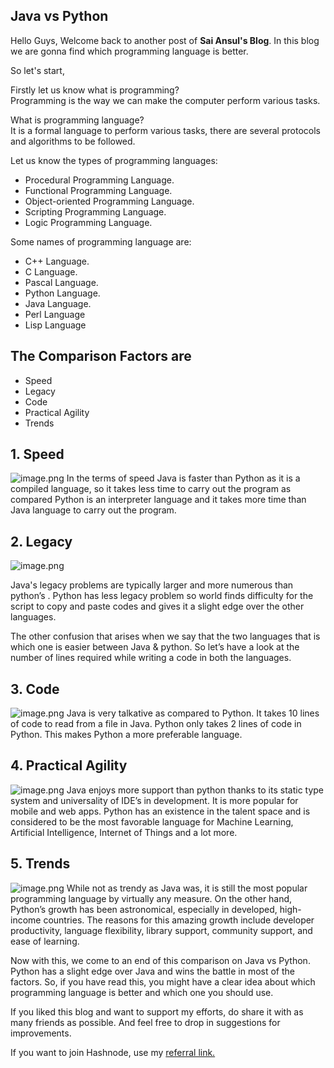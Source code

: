 ## Java vs Python

Hello Guys, Welcome back to another post of **Sai Ansul's Blog**.
In this blog we are gonna find which programming language is better.

So let's start,

Firstly let us know what is programming? <br>
Programming is the way we can make the computer perform various tasks.

What is programming language? <br>
It is a formal language to perform various tasks, there are several protocols and algorithms to be followed.

Let us know the types of programming languages:


- Procedural Programming Language. 
- Functional Programming Language. 
- Object-oriented Programming Language. 
- Scripting Programming Language. 
- Logic Programming Language.

Some names of programming language are:
 
- C++ Language. 
- C Language. 
- Pascal Language.
- Python Language.
- Java Language.
- Perl Language
- Lisp Language

## The Comparison Factors are <br>
- Speed<br>
- Legacy<br>
- Code<br>
- Practical Agility<br>
- Trends<br>

## 1. Speed

![image.png](https://cdn.hashnode.com/res/hashnode/image/upload/v1614613345245/zTg0kFpcL.png)
In the terms of speed Java is faster than Python as it is a compiled language, so it takes less time to carry out the program as compared Python is an interpreter language and it takes more time than Java language to carry out the program.

## 2. Legacy
![image.png](https://cdn.hashnode.com/res/hashnode/image/upload/v1614613782923/7cbAl7gJf.png)
 
Java's legacy problems are typically larger and more numerous than python’s .
Python has less legacy problem so world finds difficulty for the script to copy and paste codes and gives it a slight edge over the other languages.

The other confusion that arises when we say that the two languages that is which one is easier between Java & python. So let’s have a look at the number of lines required while writing a code in both the languages.

## 3. Code
![image.png](https://cdn.hashnode.com/res/hashnode/image/upload/v1614614056196/VedCUfUbD.png)
Java is very talkative as compared to Python. It takes 10 lines of code to read from a file in Java.
Python only takes 2 lines of code in Python. This makes Python a more preferable language.

## 4. Practical Agility

![image.png](https://cdn.hashnode.com/res/hashnode/image/upload/v1614616253879/zbH93Al2K.png)
Java enjoys more support than python thanks to its static type system and universality of IDE’s in development. It is more popular for mobile and web apps.
Python has an existence in the talent space and is considered to be the most favorable language for Machine Learning, Artificial Intelligence, Internet of Things and a lot more.

## 5. Trends

![image.png](https://cdn.hashnode.com/res/hashnode/image/upload/v1614616478560/PkqM5SUSL.png)
While not as trendy as Java was, it is still the most popular programming language by virtually any measure. On the other hand, Python’s growth has been astronomical, especially in developed, high-income countries. The reasons for this amazing growth include developer productivity, language flexibility, library support, community support, and ease of learning.

Now with this, we come to an end of this comparison on Java vs Python. Python has a slight edge over Java and wins the battle in most of the factors. So, if you have read this, you might have a clear idea about which programming language is better and which one you should use.

If you liked this blog and want to support my efforts, do share it with as many friends as possible. And feel free to drop in suggestions for improvements.

If you want to join Hashnode, use my  [referral link.](https://hashnode.com/@SaiAnsul/joinme) 